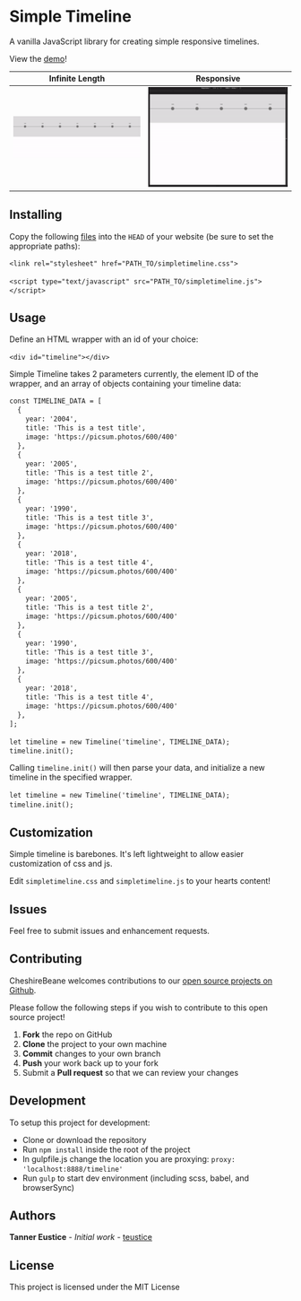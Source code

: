 # Simple Timeline

A vanilla JavaScript library for creating simple responsive timelines.

View the [demo](https://cheshirebeane.github.io/SimpleTimelines.js/)!

Infinite Length            |  Responsive
:-------------------------:|:-------------------------:
![](https://github.com/CheshireBeane/SimpleTimelines.js/blob/master/images/gif1.gif)  |  ![](https://github.com/CheshireBeane/SimpleTimelines.js/blob/master/images/gif2.gif)

## Installing

Copy the following [files](https://github.com/CheshireBeane/SimpleTimelines.js/tree/master/vendor) into the `HEAD` of your website (be sure to set the appropriate paths):

```
<link rel="stylesheet" href="PATH_TO/simpletimeline.css">

<script type="text/javascript" src="PATH_TO/simpletimeline.js"></script>
```

## Usage

Define an HTML wrapper with an id of your choice:

`<div id="timeline"></div>`

Simple Timeline takes 2 parameters currently, the element ID of the wrapper, and an array of objects containing your timeline data:

```
const TIMELINE_DATA = [
  {
    year: '2004',
    title: 'This is a test title',
    image: 'https://picsum.photos/600/400'
  },
  {
    year: '2005',
    title: 'This is a test title 2',
    image: 'https://picsum.photos/600/400'
  },
  {
    year: '1990',
    title: 'This is a test title 3',
    image: 'https://picsum.photos/600/400'
  },
  {
    year: '2018',
    title: 'This is a test title 4',
    image: 'https://picsum.photos/600/400'
  },
  {
    year: '2005',
    title: 'This is a test title 2',
    image: 'https://picsum.photos/600/400'
  },
  {
    year: '1990',
    title: 'This is a test title 3',
    image: 'https://picsum.photos/600/400'
  },
  {
    year: '2018',
    title: 'This is a test title 4',
    image: 'https://picsum.photos/600/400'
  },
];

let timeline = new Timeline('timeline', TIMELINE_DATA);
timeline.init();
```

Calling `timeline.init()` will then parse your data, and initialize a new timeline in the specified wrapper.

`let timeline = new Timeline('timeline', TIMELINE_DATA);`
`timeline.init();`

## Customization

Simple timeline is barebones. It's left lightweight to allow easier customization of css and js.

Edit `simpletimeline.css` and `simpletimeline.js` to your hearts content!


## Issues

Feel free to submit issues and enhancement requests.

## Contributing

CheshireBeane welcomes contributions to our [open source projects on Github](https://github.com/CheshireBeane).

Please follow the following steps if you wish to contribute to this open source project!

 1. **Fork** the repo on GitHub
 2. **Clone** the project to your own machine
 3. **Commit** changes to your own branch
 4. **Push** your work back up to your fork
 5. Submit a **Pull request** so that we can review your changes

## Development

To setup this project for development:

* Clone or download the repository
* Run `npm install` inside the root of the project
* In gulpfile.js change the location you are proxying: `proxy: 'localhost:8888/timeline'`
* Run `gulp` to start dev environment (including scss, babel, and browserSync)

## Authors

**Tanner Eustice** - *Initial work* - [teustice](https://github.com/teustice)


## License

This project is licensed under the MIT License
